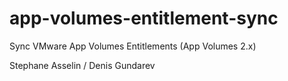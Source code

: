 # app-volumes-entitlement-sync
Sync VMware App Volumes Entitlements (App Volumes 2.x)

Stephane Asselin / Denis Gundarev

